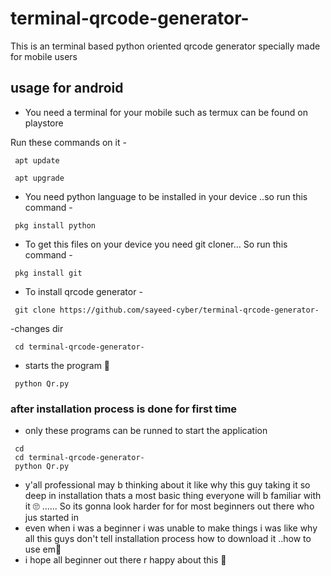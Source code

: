 # terminal-qrcode-generator-
This is an terminal based python oriented qrcode generator specially made for mobile users 


## usage for android 
- You need a terminal for your mobile such as termux can be found on playstore 

Run these commands on it -
```
 apt update 
```
```
 apt upgrade 
```
- You need python language to be installed in your device ..so run this command -
```
 pkg install python
```
- To get this files on your device you need git cloner... So run this command -
```
 pkg install git 
```
- To install qrcode generator -
```
 git clone https://github.com/sayeed-cyber/terminal-qrcode-generator-
```
-changes dir 
```
 cd terminal-qrcode-generator-
```
- starts the program 🥳
```
 python Qr.py
```
### after installation process is done for first time
- only these programs can be runned to start the application
```
 cd
 cd terminal-qrcode-generator-
 python Qr.py
```
- y'all professional may b thinking about it like why this guy taking it so deep in installation thats a most basic thing everyone will b familiar with it 🙄
...... So its gonna look harder for for most beginners out there who jus started in 
- even when i was a beginner  i was unable to make things  i was like why all this guys don't tell installation process how to download it ..how to use em🥲
- i hope all beginner out there r happy about this 🙂
